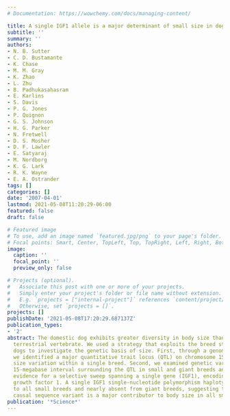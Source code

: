 ```yaml
---
# Documentation: https://wowchemy.com/docs/managing-content/

title: A single IGF1 allele is a major determinant of small size in dogs
subtitle: ''
summary: ''
authors:
- N. B. Sutter
- C. D. Bustamante
- K. Chase
- M. M. Gray
- K. Zhao
- L. Zhu
- B. Padhukasahasram
- E. Karlins
- S. Davis
- P. G. Jones
- P. Quignon
- G. S. Johnson
- H. G. Parker
- N. Fretwell
- D. S. Mosher
- D. F. Lawler
- E. Satyaraj
- M. Nordborg
- K. G. Lark
- R. K. Wayne
- E. A. Ostrander
tags: []
categories: []
date: '2007-04-01'
lastmod: 2021-05-08T11:20:29-06:00
featured: false
draft: false

# Featured image
# To use, add an image named `featured.jpg/png` to your page's folder.
# Focal points: Smart, Center, TopLeft, Top, TopRight, Left, Right, BottomLeft, Bottom, BottomRight.
image:
  caption: ''
  focal_point: ''
  preview_only: false

# Projects (optional).
#   Associate this post with one or more of your projects.
#   Simply enter your project's folder or file name without extension.
#   E.g. `projects = ["internal-project"]` references `content/project/deep-learning/index.md`.
#   Otherwise, set `projects = []`.
projects: []
publishDate: '2021-05-08T17:20:29.687137Z'
publication_types:
- '2'
abstract: The domestic dog exhibits greater diversity in body size than any other
  terrestrial vertebrate. We used a strategy that exploits the breed structure of
  dogs to investigate the genetic basis of size. First, through a genome-wide scan,
  we identified a major quantitative trait locus (QTL) on chromosome 15 influencing
  size variation within a single breed. Second, we examined genetic variation in the
  15-megabase interval surrounding the QTL in small and giant breeds and found marked
  evidence for a selective sweep spanning a single gene (IGF1), encoding insulin-like
  growth factor 1. A single IGF1 single-nucleotide polymorphism haplotype is common
  to all small breeds and nearly absent from giant breeds, suggesting that the same
  causal sequence variant is a major contributor to body size in all small dogs.
publication: '*Science*'
---
```

